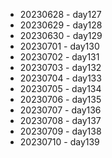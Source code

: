 - 20230628 - day127
- 20230629 - day128
- 20230630 - day129
- 20230701 - day130
- 20230702 - day131
- 20230703 - day132
- 20230704 - day133
- 20230705 - day134
- 20230706 - day135
- 20230707 - day136
- 20230708 - day137
- 20230709 - day138
- 20230710 - day139
